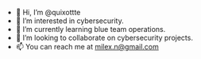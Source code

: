 - 👋 Hi, I’m @quixottte
- 👀 I’m interested in cybersecurity.
- 🌱 I’m currently learning blue team operations.
- 💞️ I’m looking to collaborate on cybersecurity projects.
- 📫 You can reach me at milex.n@gmail.com

<!---
quixottte/quixottte is a ✨ special ✨ repository because its `README.md` (this file) appears on your GitHub profile.
You can click the Preview link to take a look at your changes.
--->
